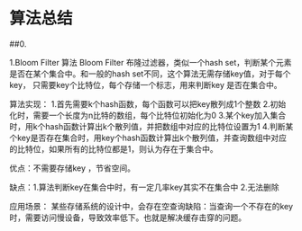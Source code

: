 
# 算法总结


##0.

1.Bloom Filter 算法
Bloom Filter 布隆过滤器，类似一个hash set，判断某个元素是否在某个集合中。和一般的hash set不同，这个算法无需存储key值，对于每个key，
只需要key个比特位，每个存储一个标志，用来判断key 是否在集合中。

算法实现：
1.首先需要k个hash函数，每个函数可以把key散列成1个整数
2.初始化时，需要一个长度为n比特的数组，每个比特位初始化为0
3.某个key加入集合时，用k个hash函数计算出k个散列值，并把数组中对应的比特位设置为1
4.判断某个key是否存在集合时，用key个hash函数计算出k个散列值，并查询数组中对应的比特位，如果所有的比特位都是1，则认为存在于集合中。

优点：不需要存储key ，节省空间。

缺点：1.算法判断key在集合中时，有一定几率key其实不在集合中   2.无法删除

应用场景：
某些存储系统的设计中，会存在空查询缺陷：当查询一个不存在的key时，需要访问慢设备，导致效率低下。也就是解决缓存击穿的问题。
